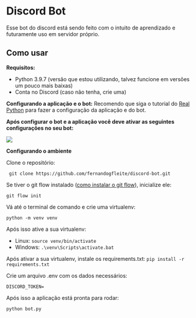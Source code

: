 # Discord Bot

Esse bot do discord está sendo feito com o intuito de aprendizado e futuramente uso em servidor próprio.


## Como usar
**Requisitos:** 

 - Python 3.9.7 (versão que estou utilizando, talvez funcione em versões um pouco mais baixas)
 - Conta no Discord (caso não tenha, crie uma)
 
 **Configurando a aplicação e o bot:**
 Recomendo que siga o tutorial do [Real Python](https://realpython.com/how-to-make-a-discord-bot-python/) para fazer a configuração da aplicação e do bot.
 
 **Após configurar o bot e a aplicação você deve ativar as seguintes configurações no seu bot:**
 
![](https://lh3.googleusercontent.com/QzUxKV_uuEBX9_1KvErZCcKTModzJxcBfD5JsoEwpKBjPteiZpMmEi1i24aZ_f4nzK_u5fMIjOyrLi6fQtIOtvl2IwkoQkY5cePh5HyL5XibOPjCvgftWtixVGpmB8S-Nd5UNkpx6dCgL99iODHdwQY7sH8NGQhL43rgPbV4Qvb7ns53k4Z-Kdv7vv2U9_38o2BHk9lL_q7uGw1RYaFd5Jfi_bOE2w1OBH-mWRi_Ge-zHFz4HEEjenBwr9YKWYbKrevbx71ysRc4aULermDJbbNQLYm7nNZ2WwqWR27LrSWKTmsvAXK12E-HgSXx6UEmN-dbzmAlEOFzL9AaDxJcKSrCeYTpd35E_5Tvr7KTQ70YHVjbekaaZjhRFdOd3ZWMfFQ332LFDXk4BbTWjH1ZnaM7lKlDaKAYiJ_BtOhr5FUxFhExVL3yaN-Hi1u_nE37cOvzGRJFRYg8AWk3Fii3v2ioxfVkLLJ1EEpQUuUNaXk6BTWEeAeIqydx_pg8lyCFX3tfrI7SswHtNmDwscfpzJtiAhrLed1NN65Mj90lrkL80JUELX3Elg3kX4P0fp3sWbX6KCugpX_Q8v4W-FZ81Fi9rhhUWU0BwPBfHuMCN6h7L3G02lEUqOUZLR7NzLHDqzZY7VvTg3rQHk512YqU94RWebg1p-5iwEaZiuA_7tLSMDaLM1KES6tFPOjQPulV_my1BEl8cFTcla00JJHcccIi=w1417-h428-no)

**Configurando o ambiente**

Clone o repositório:

``` git clone https://github.com/fernandogfleite/discord-bot.git```

Se tiver o git flow instalado ([como instalar o git flow](https://www.theserverside.com/blog/Coffee-Talk-Java-News-Stories-and-Opinions/Gitflow-Windows-Install-Git-Flow-Installation)), inicialize ele:

```git flow init```

Vá até o terminal de comando e crie uma virtualenv:

```python -m venv venv```

Após isso ative a sua virtualenv:
 - Linux: ```source venv/bin/activate```
 - Windows: ```.\venv\Scripts\activate.bat```

Após ativar a sua virtualenv, instale os requirements.txt:
```pip install -r requirements.txt```

Crie  um arquivo .env com os dados necessários:

    DISCORD_TOKEN=

Após isso a aplicação está pronta para rodar:

```python bot.py```
